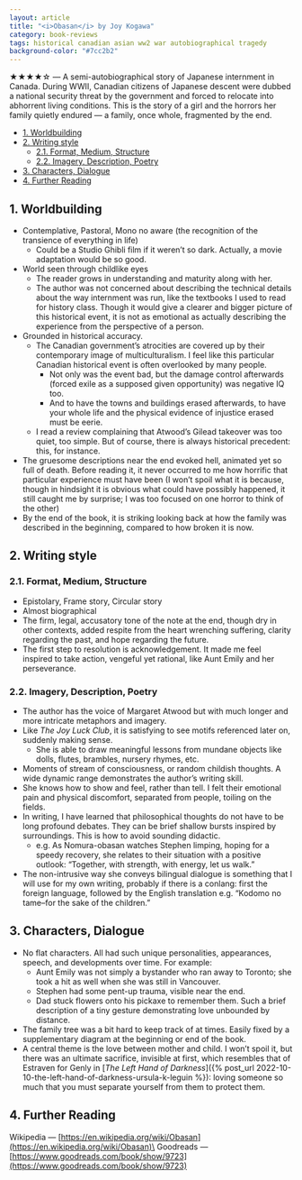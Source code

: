 ```yaml
---
layout: article
title: "<i>Obasan</i> by Joy Kogawa"
category: book-reviews
tags: historical canadian asian ww2 war autobiographical tragedy
background-color: "#7cc2b2"
---
```

★★★★☆ — A semi-autobiographical story of Japanese internment in Canada. During WWII, Canadian citizens of Japanese descent were dubbed a national security threat by the government and forced to relocate into abhorrent living conditions. This is the story of a girl and the horrors her family quietly endured — a family, once whole, fragmented by the end.

<!--split-->

- [1. Worldbuilding](#1-worldbuilding)
- [2. Writing style](#2-writing-style)
  - [2.1. Format, Medium, Structure](#21-format-medium-structure)
  - [2.2. Imagery, Description, Poetry](#22-imagery-description-poetry)
- [3. Characters, Dialogue](#3-characters-dialogue)
- [4. Further Reading](#4-further-reading)

<!--split-->

## 1. Worldbuilding
* Contemplative, Pastoral, Mono no aware (the recognition of the transience of everything in life)
  * Could be a Studio Ghibli film if it weren’t so dark. Actually, a movie adaptation would be so good.
* World seen through childlike eyes
  * The reader grows in understanding and maturity along with her.
  * The author was not concerned about describing the technical details about the way internment was run, like the textbooks I used to read for history class. Though it would give a clearer and bigger picture of this historical event, it is not as emotional as actually describing the experience from the perspective of a person.
* Grounded in historical accuracy.
  * The Canadian government’s atrocities are covered up by their contemporary image of multiculturalism. I feel like this particular Canadian historical event is often overlooked by many people.
    * Not only was the event bad, but the damage control afterwards (forced exile as a supposed given opportunity) was negative IQ too.
    * And to have the towns and buildings erased afterwards, to have your whole life and the physical evidence of injustice erased must be eerie.
  * I read a review complaining that Atwood’s Gilead takeover was too quiet, too simple. But of course, there is always historical precedent: this, for instance.
* The gruesome descriptions near the end evoked hell, animated yet so full of death. Before reading it, it never occurred to me how horrific that particular experience must have been (I won’t spoil what it is because, though in hindsight it is obvious what could have possibly happened, it still caught me by surprise; I was too focused on one horror to think of the other)
* By the end of the book, it is striking looking back at how the family was described in the beginning, compared to how broken it is now.

## 2. Writing style

### 2.1. Format, Medium, Structure
* Epistolary, Frame story, Circular story
* Almost biographical
* The firm, legal, accusatory tone of the note at the end, though dry in other contexts, added respite from the heart wrenching suffering, clarity regarding the past, and hope regarding the future.
* The first step to resolution is acknowledgement. It made me feel inspired to take action, vengeful yet rational, like Aunt Emily and her perseverance.

### 2.2. Imagery, Description, Poetry
* The author has the voice of Margaret Atwood but with much longer and more intricate metaphors and imagery.
* Like *The Joy Luck Club*, it is satisfying to see motifs referenced later on, suddenly making sense.
  * She is able to draw meaningful lessons from mundane objects like dolls, flutes, brambles, nursery rhymes, etc.
* Moments of stream of consciousness, or random childish thoughts. A wide dynamic range demonstrates the author’s writing skill.
* She knows how to show and feel, rather than tell. I felt their emotional pain and physical discomfort, separated from people, toiling on the fields.
* In writing, I have learned that philosophical thoughts do not have to be long profound debates. They can be brief shallow bursts inspired by surroundings. This is how to avoid sounding didactic.
  * e.g. As Nomura-obasan watches Stephen limping, hoping for a speedy recovery, she relates to their situation with a positive outlook: “Together, with strength, with energy, let us walk.”
* The non-intrusive way she conveys bilingual dialogue is something that I will use for my own writing, probably if there is a conlang: first the foreign language, followed by the English translation e.g. “Kodomo no tame–for the sake of the children.”

## 3. Characters, Dialogue
* No flat characters. All had such unique personalities, appearances, speech, and developments over time. For example:
  * Aunt Emily was not simply a bystander who ran away to Toronto; she took a hit as well when she was still in Vancouver.
  * Stephen had some pent-up trauma, visible near the end.
  * Dad stuck flowers onto his pickaxe to remember them. Such a brief description of a tiny gesture demonstrating love unbounded by distance.
* The family tree was a bit hard to keep track of at times. Easily fixed by a supplementary diagram at the beginning or end of the book.
* A central theme is the love between mother and child. I won’t spoil it, but there was an ultimate sacrifice, invisible at first, which resembles that of Estraven for Genly in [*The Left Hand of Darkness*]({% post_url 2022-10-10-the-left-hand-of-darkness-ursula-k-leguin %}): loving someone so much that you must separate yourself from them to protect them.

## 4. Further Reading
Wikipedia — [https://en.wikipedia.org/wiki/Obasan](https://en.wikipedia.org/wiki/Obasan)\
Goodreads — [https://www.goodreads.com/book/show/9723](https://www.goodreads.com/book/show/9723)